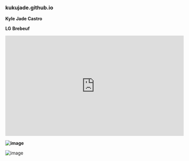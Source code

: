 ### kukujade.github.io
**Kyle Jade Castro**

**LG** **Brebeuf**

<iframe width="560" height="315" src="https://www.youtube.com/embed/X1_9pWTLNWk" title="YouTube video player" frameborder="0" allow="accelerometer; autoplay; clipboard-write; encrypted-media; gyroscope; picture-in-picture; web-share" allowfullscreen></iframe>

**![image](https://user-images.githubusercontent.com/122419362/211956307-652507c2-0cc7-4edf-b8f3-e85015f4c6b5.png)**

![image](https://user-images.githubusercontent.com/122419362/211955994-02d90a34-6809-4c0a-aaa3-974e7debdbe8.png)
